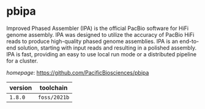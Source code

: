 # pbipa

Improved Phased Assembler (IPA) is the official PacBio software for HiFi genome assembly. IPA was designed to utilize the accuracy of PacBio HiFi reads to produce high-quality phased genome assemblies. IPA is an end-to-end solution, starting with input reads and resulting in a polished assembly. IPA is fast, providing an easy to use local run mode or a distributed pipeline for a cluster.

*homepage*: <https://github.com/PacificBiosciences/pbipa>

version | toolchain
--------|----------
``1.8.0`` | ``foss/2021b``
